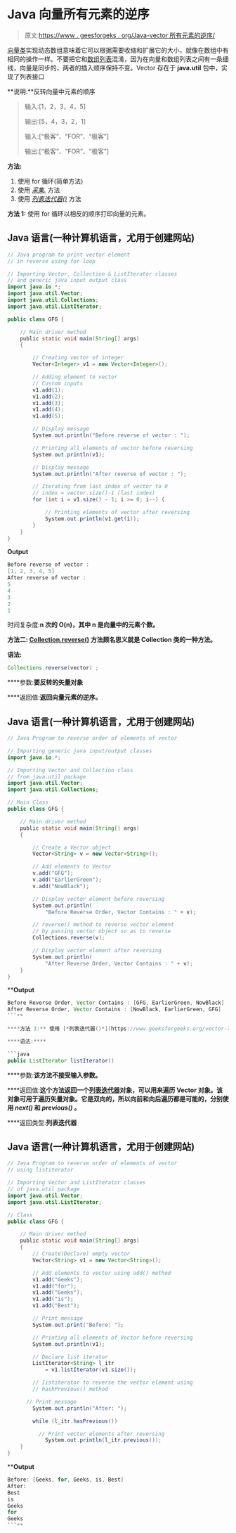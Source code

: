 # Java 向量所有元素的逆序

> 原文:[https://www . geesforgeks . org/Java-vector 所有元素的逆序/](https://www.geeksforgeeks.org/reverse-order-of-all-elements-of-java-vector/)

[向量类](https://www.geeksforgeeks.org/java-util-vector-class-java/)实现动态数组意味着它可以根据需要收缩和扩展它的大小，就像在数组中有相同的操作一样。不要把它和[数组列表](https://www.geeksforgeeks.org/arraylist-in-java/)混淆，因为在向量和数组列表之间有一条细线，向量是同步的，两者的插入顺序保持不变。Vector 存在于 **java.util** 包中，实现了列表接口

**说明:**反转向量中元素的顺序

> 输入:[1，2，3，4，5]
> 
> 输出:[5，4，3，2，1]
> 
> 输入:[“极客”、“FOR”、“极客”]
> 
> 输出:[“极客”、“FOR”、“极客”]

**方法:**

1.  使用 for 循环(简单方法)
2.  使用 [*采集.*](https://www.geeksforgeeks.org/collections-reverse-java-examples/) 方法
3.  使用 [*列表迭代器()*](https://www.geeksforgeeks.org/vector-listiterator-method-in-java-with-examples/) 方法

**方法 1:** 使用 for 循环以相反的顺序打印向量的元素。

## Java 语言(一种计算机语言，尤用于创建网站)

```java
// Java program to print vector element
// in reverse using for loop

// Importing Vector, Collection & ListIterator classes
// and generic java input output class
import java.io.*;
import java.util.Vector;
import java.util.Collections;
import java.util.ListIterator;

public class GFG {

    // Main driver method
    public static void main(String[] args)
    {

        // Creating vector of integer
        Vector<Integer> v1 = new Vector<Integer>();

        // Adding element to vector
        // Custom inputs
        v1.add(1);
        v1.add(2);
        v1.add(3);
        v1.add(4);
        v1.add(5);

        // Display message
        System.out.println("Before reverse of vector : ");

        // Printing all elements of vector before reversing
        System.out.println(v1);

        // Display message
        System.out.println("After reverse of vector : ");

        // Iterating from last index of vector to 0
        // index = vector.size()-1 (last index)
        for (int i = v1.size() - 1; i >= 0; i--) {

            // Printing elements of vector after reversing
            System.out.println(v1.get(i));
        }
    }
}
```

**Output**

```java
Before reverse of vector : 
[1, 2, 3, 4, 5]
After reverse of vector : 
5
4
3
2
1
```

时间复杂度:**n 次的 O(n)，其中 n 是向量中的元素个数。**

****方法二:** [Collection.reverse()](https://www.geeksforgeeks.org/collections-reverse-java-examples/) 方法顾名思义就是 Collection 类的一种方法。**

****语法:****

```java
Collections.reverse(vector) ;
```

****参数:**要反转的矢量对象**

****返回值:**返回向量元素的逆序。**

## **Java 语言(一种计算机语言，尤用于创建网站)**

```java
// Java Program to reverse order of elements of vector

// Importing generic java input/output classes
import java.io.*;

// Importing Vector and Collection class
// from java.util package
import java.util.Vector;
import java.util.Collections;

// Main Class
public class GFG {

    // Main driver method
    public static void main(String[] args)
    {

        // Create a Vector object
        Vector<String> v = new Vector<String>();

        // Add elements to Vector
        v.add("GFG");
        v.add("EarlierGreen");
        v.add("NowBlack");

        // Display vector element before reversing
        System.out.println(
            "Before Reverse Order, Vector Contains : " + v);

        // reverse() method to reverse vector element
        // by passing vector object so as to reverse
        Collections.reverse(v);

        // Display vector element after reversing
        System.out.println(
            "After Reverse Order, Vector Contains : " + v);
    }
}
```

****Output**

```java
Before Reverse Order, Vector Contains : [GFG, EarlierGreen, NowBlack]
After Reverse Order, Vector Contains : [NowBlack, EarlierGreen, GFG]
```** 

****方法 3:** 使用 [*列表迭代器()*](https://www.geeksforgeeks.org/vector-listiterator-method-in-java-with-examples/) 方法**

****语法:****

```java
public ListIterator listIterator()
```

****参数:**该方法不接受输入参数。**

****返回值:**这个方法返回一个[列表迭代器](https://www.geeksforgeeks.org/iterators-in-java/#ListIterator)对象，可以用来遍历 Vector 对象。该对象可用于遍历矢量对象。它是双向的，所以向前和向后遍历都是可能的，分别使用 *next()* 和 *previous()* 。**

****返回类型:**列表迭代器**

## **Java 语言(一种计算机语言，尤用于创建网站)**

```java
// Java Program to reverse order of elements of vector
// using listiterator

// Importing Vector and ListIterator classes
// of java.util package
import java.util.Vector;
import java.util.ListIterator;

// Class
public class GFG {

    // Main driver method
    public static void main(String[] args)
    {
        // Create(Declare) empty vector
        Vector<String> v1 = new Vector<String>();

        // Add elements to vector using add() method
        v1.add("Geeks");
        v1.add("for");
        v1.add("Geeks");
        v1.add("is");
        v1.add("Best");

        // Print message
        System.out.print("Before: ");

        // Printing all elements of Vector before reversing
        System.out.println(v1);

        // Declare list iterator
        ListIterator<String> l_itr
            = v1.listIterator(v1.size());

        // Iistiterator to reverse the vector element using
        // hashPrevious() method

      // Print message
        System.out.println("After: ");

        while (l_itr.hasPrevious())

          // Print vector elements after reversing
            System.out.println(l_itr.previous());
    }
}
```

****Output**

```java
Before: [Geeks, for, Geeks, is, Best]
After: 
Best
is
Geeks
for
Geeks
```**